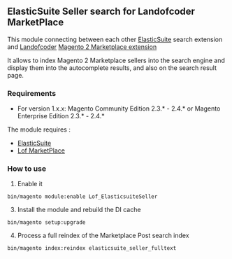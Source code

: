 ## ElasticSuite Seller search for Landofcoder MarketPlace


This module connecting between each other [ElasticSuite](https://github.com/Smile-SA/elasticsuite) search extension and [Landofcoder](https://landofcoder.com/magento/magento-2-extensions.html) [Magento 2 Marketplace extension](https://landofcoder.com/magento-2-marketplace-extension.html/)

It allows to index Magento 2 Marketplace sellers into the search engine and display them into the autocomplete results, and also on the search result page.

### Requirements

* For version 1.x.x: Magento Community Edition 2.3.* - 2.4.* or Magento Enterprise Edition 2.3.* - 2.4.*

The module requires :

- [ElasticSuite](https://github.com/Smile-SA/elasticsuite)
- [Lof MarketPlace](https://landofcoder.com/magento-2-marketplace-extension.html/)

### How to use

1. Enable it

``` bin/magento module:enable Lof_ElasticsuiteSeller ```

3. Install the module and rebuild the DI cache

``` bin/magento setup:upgrade ```

4. Process a full reindex of the Marketplace Post search index

``` bin/magento index:reindex elasticsuite_seller_fulltext ```
